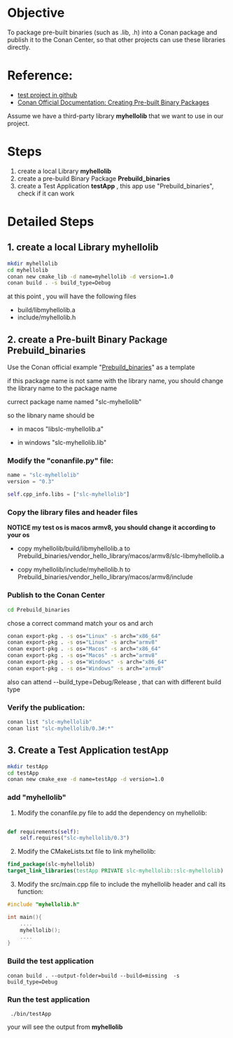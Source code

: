 
# Objective

To package pre-built binaries (such as .lib, .h) into a Conan package and publish it to the Conan Center, so that other projects can use these libraries directly.


# Reference:

* [test project in github](https://github.com/daiybh/conan_test_prebuilt_binaries)
* [Conan Official Documentation: Creating Pre-built Binary Packages](https://docs.conan.io/2/tutorial/creating_packages/other_types_of_packages/package_prebuilt_binaries.html)

Assume we have a third-party library **myhellolib** that we want to use in our project.


# Steps

1. create a  local Library  **myhellolib**
2. create a pre-build Binary Package  **Prebuild_binaries**
3. create a Test Application **testApp** , this app use "Prebuild_binaries", check if it can work


# Detailed Steps

## 1. create a  local Library  **myhellolib**

```sh
mkdir myhellolib
cd myhellolib
conan new cmake_lib -d name=myhellolib -d version=1.0
conan build . -s build_type=Debug
```
at this point , you will have the following files

- build/libmyhellolib.a
- include/myhellolib.h

## 2. create a Pre-built Binary Package **Prebuild_binaries**

Use the Conan official example  "[Prebuild_binaries](https://github.com/conan-io/examples2/tree/main/tutorial/creating_packages/other_packages/prebuilt_binaries)" as a template

if this package name is not same with the library name, you should change the library name to the package name

currect package name named "slc-myhellolib"

so the libnary name should be 

* in macos "libslc-myhellolib.a"

* in windows "slc-myhellolib.lib"

### Modify the  "conanfile.py" file:

```python
name = "slc-myhellolib"
version = "0.3"

self.cpp_info.libs = ["slc-myhellolib"]
```

### Copy the library files and header files

**NOTICE  my test os is macos armv8, you should change it according to your os**

* copy myhellolib/build/libmyhellolib.a to Prebuild_binaries/vendor_hello_library/macos/armv8/slc-libmyhellolib.a

* copy myhellolib/include/myhellolib.h to Prebuild_binaries/vendor_hello_library/macos/armv8/include

### Publish to  the  Conan Center

```sh    
cd Prebuild_binaries 
```

chose a correct command match your os  and arch

```sh
conan export-pkg . -s os="Linux" -s arch="x86_64"
conan export-pkg . -s os="Linux" -s arch="armv8"
conan export-pkg . -s os="Macos" -s arch="x86_64"
conan export-pkg . -s os="Macos" -s arch="armv8"
conan export-pkg . -s os="Windows" -s arch="x86_64"
conan export-pkg . -s os="Windows" -s arch="armv8"
```

also  can  attend --build_type=Debug/Release  , that  can  with different  build type
    
### Verify the publication:

```sh
conan list "slc-myhellolib"
conan list "slc-myhellolib/0.3#:*"
```

## 3. Create a Test Application **testApp**

```sh
mkdir testApp
cd testApp
conan new cmake_exe -d name=testApp -d version=1.0
```

### add "myhellolib"

1. Modify the conanfile.py file to add the dependency on myhellolib:

``` python

def requirements(self):
    self.requires("slc-myhellolib/0.3")
```        
2. Modify the CMakeLists.txt file to link myhellolib:

```cmake
find_package(slc-myhellolib)
target_link_libraries(testApp PRIVATE slc-myhellolib::slc-myhellolib)
```
     
3. Modify the src/main.cpp file to include the myhellolib header and call its function:

```cpp
#include "myhellolib.h"

int main(){ 
    ....
    myhellolib();
    ....
}
```
    
### Build the test application

    conan build . --output-folder=build --build=missing  -s build_type=Debug
     
     
### Run the test application

     ./bin/testApp
     
your will see the output from **myhellolib**